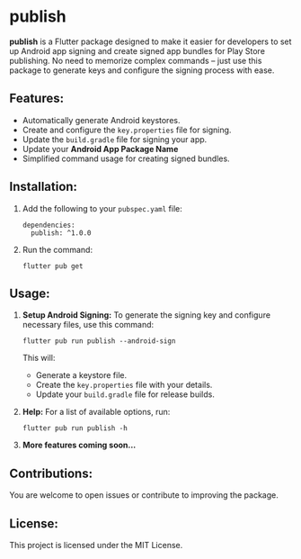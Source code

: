 # publish

**publish** is a Flutter package designed to make it easier for developers to set up Android app
signing and create signed app bundles for Play Store publishing. No need to memorize complex
commands – just use this package to generate keys and configure the signing process with ease.

## Features:

- Automatically generate Android keystores.
- Create and configure the `key.properties` file for signing.
- Update the `build.gradle` file for signing your app.
- Update your **Android App Package Name**
- Simplified command usage for creating signed bundles.

## Installation:

1. Add the following to your `pubspec.yaml` file:
   ```
   dependencies:
     publish: ^1.0.0
   ```

2. Run the command:
   ```
   flutter pub get
   ```

## Usage:

1. **Setup Android Signing:**
   To generate the signing key and configure necessary files, use this command:
   ```
   flutter pub run publish --android-sign
   ```
   This will:
    - Generate a keystore file.
    - Create the `key.properties` file with your details.
    - Update your `build.gradle` file for release builds.


2. **Help:**
   For a list of available options, run:
   ```
   flutter pub run publish -h
   ```

3. **More features coming soon...**

## Contributions:

You are welcome to open issues or contribute to improving the package.

## License:

This project is licensed under the MIT License.

